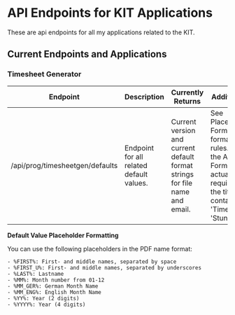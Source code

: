 # API Endpoints for KIT Applications

These are api endpoints for all my applications related to the KIT.

## Current Endpoints and Applications

### Timesheet Generator

| **Endpoint**                    | **Description**                          | **Currently Returns**                                                       | **Additional Info**                                                                                                                                                     |
| ------------------------------- | ---------------------------------------- | --------------------------------------------------------------------------- | ----------------------------------------------------------------------------------------------------------------------------------------------------------------------- |
| /api/prog/timesheetgen/defaults | Endpoint for all related default values. | Current version and current default format strings for file name and email. | See Placeholder Formatting for formatting rules. Note that the Algo Email Format is not actually required, but the title should contain 'Timesheet' or 'Stundenzettel'. |

**Default Value Placeholder Formatting**

You can use the following placeholders in the PDF name format:

    - %FIRST%: First- and middle names, separated by space
    - %FIRST_U%: First- and middle names, separated by underscores
    - %LAST%: Lastname
    - %MM%: Month number from 01-12
    - %MM_GER%: German Month Name
    - %MM_ENG%: English Month Name
    - %YY%: Year (2 digits)
    - %YYYY%: Year (4 digits)

